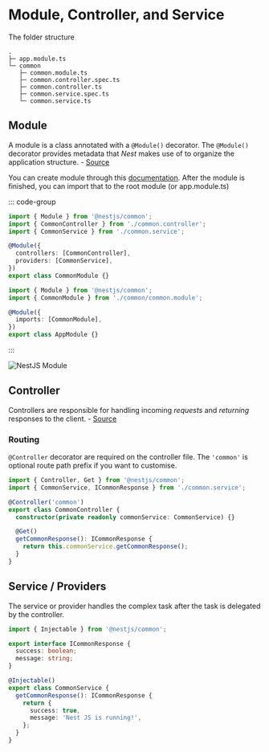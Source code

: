 # Module, Controller, and Service

The folder structure

```
.
├─ app.module.ts
└─ common
   ├─ common.module.ts
   ├─ common.controller.spec.ts
   ├─ common.controller.ts
   ├─ common.service.spec.ts
   └─ common.service.ts

```

## Module

A module is a class annotated with a `@Module()` decorator. The `@Module()` decorator provides metadata that *Nest* makes use of to organize the application structure. - [Source](https://docs.nestjs.com/modules)

You can create module through this [documentation](/nestjs/basic-implementation#how-to-generate-module-controller-and-service). After the module is finished, you can import that to the root module (or app.module.ts)

::: code-group
```ts [common.module.ts]
import { Module } from '@nestjs/common';
import { CommonController } from './common.controller';
import { CommonService } from './common.service';

@Module({
  controllers: [CommonController],
  providers: [CommonService],
})
export class CommonModule {}
```

```ts [app.module.ts]
import { Module } from '@nestjs/common';
import { CommonModule } from './common/common.module';

@Module({
  imports: [CommonModule],
})
export class AppModule {}
```
:::

![NestJS Module](/assets/nestjs/module.png)

## Controller

Controllers are responsible for handling incoming *requests* and *returning* responses to the client. - [Source](https://docs.nestjs.com/modules)

### Routing

`@Controller` decorator are required on the controller file. The `'common'` is optional route path prefix if you want to customise.

```ts [common.controller.ts]
import { Controller, Get } from '@nestjs/common';
import { CommonService, ICommonResponse } from './common.service';

@Controller('common')
export class CommonController {
  constructor(private readonly commonService: CommonService) {}

  @Get()
  getCommonResponse(): ICommonResponse {
    return this.commonService.getCommonResponse();
  }
}
```

## Service / Providers

The service or provider handles the complex task after the task is delegated by the controller.

```ts [common.service.ts]
import { Injectable } from '@nestjs/common';

export interface ICommonResponse {
  success: boolean;
  message: string;
}

@Injectable()
export class CommonService {
  getCommonResponse(): ICommonResponse {
    return {
      success: true,
      message: 'Nest JS is running!',
    };
  }
}
```
